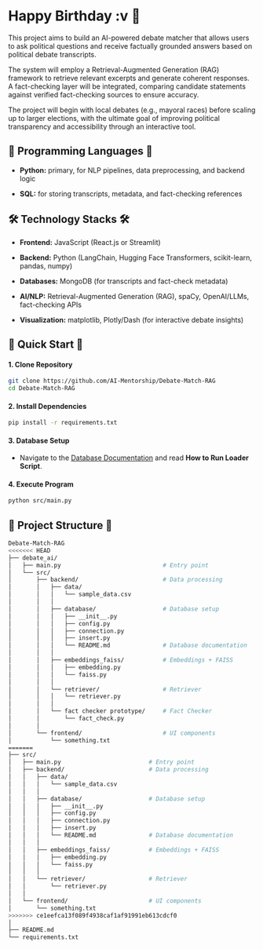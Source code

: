 # **Happy Birthday :v 🫶**

This project aims to build an AI-powered debate matcher that allows users to ask political questions and receive factually grounded answers based on political debate transcripts.

The system will employ a Retrieval-Augmented Generation (RAG) framework to retrieve relevant excerpts and generate coherent responses. A fact-checking layer will be integrated, comparing candidate statements against verified fact-checking sources to ensure accuracy.

The project will begin with local debates (e.g., mayoral races) before scaling up to larger elections, with the ultimate goal of improving political transparency and accessibility through an interactive tool.

## **🐍 Programming Languages 🐍**

- **Python:** primary, for NLP pipelines, data preprocessing, and backend logic

- **SQL:** for storing transcripts, metadata, and fact-checking references

## **🛠️ Technology Stacks 🛠️**

- **Frontend:** JavaScript (React.js or Streamlit)

- **Backend:** Python (LangChain, Hugging Face Transformers, scikit-learn, pandas, numpy)

- **Databases:** MongoDB (for transcripts and fact-check metadata)

- **AI/NLP:** Retrieval-Augmented Generation (RAG), spaCy, OpenAI/LLMs, fact-checking APIs

- **Visualization:** matplotlib, Plotly/Dash (for interactive debate insights)

## **🚀 Quick Start 🚀**

#### **1. Clone Repository**

```bash
git clone https://github.com/AI-Mentorship/Debate-Match-RAG
cd Debate-Match-RAG
```

#### **2. Install Dependencies**

```bash
pip install -r requirements.txt
```

#### **3. Database Setup**

- Navigate to the [Database Documentation](src/backend/database/README.md) and read **How to Run Loader Script**.

#### **4. Execute Program**

```bash
python src/main.py
```

## **📁 Project Structure 📁**

```bash
Debate-Match-RAG
<<<<<<< HEAD
├── debate_ai/
│   ├── main.py                             # Entry point
│   └── src/
│       ├── backend/                        # Data processing
│       │   ├── data/
│       │   │   └── sample_data.csv
│       │   │
│       │   ├── database/                   # Database setup
│       │   │   ├── __init__.py
│       │   │   ├── config.py
│       │   │   ├── connection.py
│       │   │   ├── insert.py
│       │   │   └── README.md               # Database documentation
│       │   │
│       │   ├── embeddings_faiss/           # Embeddings + FAISS
│       │   │   ├── embedding.py
│       │   │   └── faiss.py
│       │   │
│       │   └── retriever/                  # Retriever
│       │   │   └── retriever.py
│       │   │
│       │   └── fact checker prototype/     # Fact Checker
│       │       └── fact_check.py
│       │  
│       └── frontend/                       # UI components
│           └── something.txt
=======
├── src/
│   ├── main.py                         # Entry point
│   ├── backend/                        # Data processing
│   │   ├── data/
│   │   │   └── sample_data.csv
│   │   │
│   │   ├── database/                   # Database setup
│   │   │   ├── __init__.py
│   │   │   ├── config.py
│   │   │   ├── connection.py
│   │   │   ├── insert.py
│   │   │   └── README.md               # Database documentation
│   │   │
│   │   ├── embeddings_faiss/           # Embeddings + FAISS
│   │   │   ├── embedding.py
│   │   │   └── faiss.py
│   │   │
│   │   └── retriever/                  # Retriever
│   │       └── retriever.py
│   │
│   └── frontend/                       # UI components
│       └── something.txt
>>>>>>> ce1eefca13f089f4938caf1af91991eb613cdcf0
│
├── README.md
└── requirements.txt
```